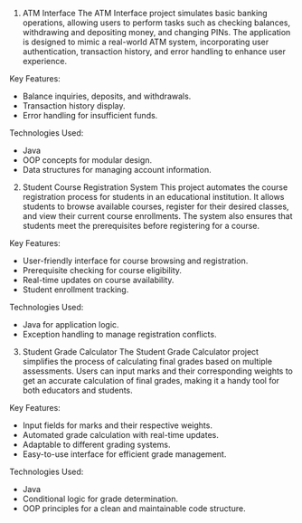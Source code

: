 1. ATM Interface
The ATM Interface project simulates basic banking operations, allowing users to perform tasks such as checking balances, withdrawing and depositing money, and changing PINs. The application is designed to mimic a real-world ATM system, incorporating user authentication, transaction history, and error handling to enhance user experience.

Key Features:
- Balance inquiries, deposits, and withdrawals.
- Transaction history display.
- Error handling for insufficient funds.

Technologies Used:
- Java 
- OOP concepts for modular design.
- Data structures for managing account information.

2. Student Course Registration System
This project automates the course registration process for students in an educational institution. It allows students to browse available courses, register for their desired classes, and view their current course enrollments. The system also ensures that students meet the prerequisites before registering for a course.

Key Features:
- User-friendly interface for course browsing and registration.
- Prerequisite checking for course eligibility.
- Real-time updates on course availability.
- Student enrollment tracking.

Technologies Used:
- Java for application logic.
- Exception handling to manage registration conflicts.

3. Student Grade Calculator
The Student Grade Calculator project simplifies the process of calculating final grades based on multiple assessments. Users can input marks and their corresponding weights to get an accurate calculation of final grades, making it a handy tool for both educators and students.

Key Features:
- Input fields for marks and their respective weights.
- Automated grade calculation with real-time updates.
- Adaptable to different grading systems.
- Easy-to-use interface for efficient grade management.

Technologies Used:
- Java
- Conditional logic for grade determination.
- OOP principles for a clean and maintainable code structure.
